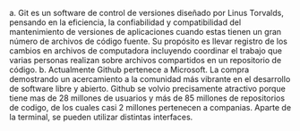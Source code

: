 a. Git es un software de control de versiones diseñado por Linus Torvalds, pensando en la eficiencia, la confiabilidad y compatibilidad del mantenimiento de versiones de aplicaciones cuando estas tienen un gran número de archivos de código fuente. Su propósito es llevar registro de los cambios en archivos de computadora incluyendo coordinar el trabajo que varias personas realizan sobre archivos compartidos en un repositorio de código.
b. Actualmente Github pertenece a Microsoft. La compra demostrando un acercamiento a la comunidad más vibrante en el desarrollo de software libre y abierto. Github se volvio precisamente atractivo porque tiene  mas de 28 millones de usuarios y más de 85 millones de repositorios de codigo, de los cuales casi 2 millones pertenecen a companias.
Aparte de la terminal, se pueden utilizar distintas interfaces. 